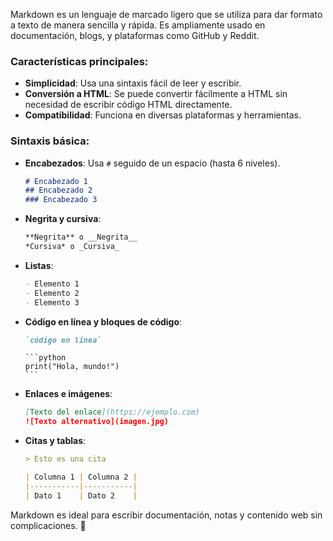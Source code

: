 Markdown es un lenguaje de marcado ligero que se utiliza para dar formato a texto de manera sencilla y rápida. Es ampliamente usado en documentación, blogs, y plataformas como GitHub y Reddit.  

### Características principales:
- **Simplicidad**: Usa una sintaxis fácil de leer y escribir.  
- **Conversión a HTML**: Se puede convertir fácilmente a HTML sin necesidad de escribir código HTML directamente.  
- **Compatibilidad**: Funciona en diversas plataformas y herramientas.  

### Sintaxis básica:
- **Encabezados**: Usa `#` seguido de un espacio (hasta 6 niveles).  
  ```markdown
  # Encabezado 1
  ## Encabezado 2
  ### Encabezado 3
  ```
- **Negrita y cursiva**:  
  ```markdown
  **Negrita** o __Negrita__  
  *Cursiva* o _Cursiva_  
  ```
- **Listas**:  
  ```markdown
  - Elemento 1
  - Elemento 2
  - Elemento 3
  ```
- **Código en línea y bloques de código**:  
  ```markdown
  `código en línea`
  ```
  ````
  ```python
  print("Hola, mundo!")
  ```
  ````
- **Enlaces e imágenes**:  
  ```markdown
  [Texto del enlace](https://ejemplo.com)  
  ![Texto alternativo](imagen.jpg)
  ```
- **Citas y tablas**:  
  ```markdown
  > Esto es una cita
  ```
  ```markdown
  | Columna 1 | Columna 2 |
  |-----------|-----------|
  | Dato 1    | Dato 2    |
  ```

Markdown es ideal para escribir documentación, notas y contenido web sin complicaciones. 🚀
